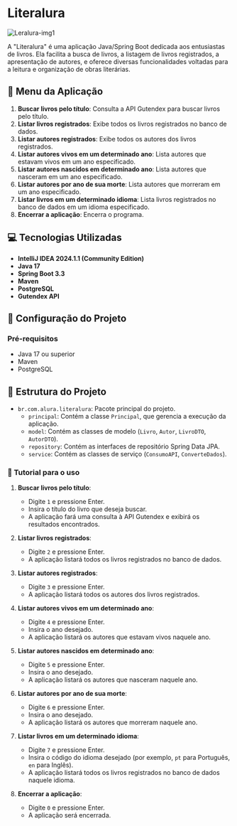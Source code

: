 # Literalura

![Leralura-img1](https://github.com/fabriciooliv/Literalura--ONE-Alura/assets/146496164/f2e38695-3396-44b5-ab0e-02cfb446f29e)

A "Literalura" é uma aplicação Java/Spring Boot dedicada aos entusiastas de livros. Ela facilita a busca de livros, a listagem de livros registrados, a apresentação de autores, e oferece diversas funcionalidades voltadas para a leitura e organização de obras literárias.

## 📘 Menu da Aplicação

1. **Buscar livros pelo título**: Consulta a API Gutendex para buscar livros pelo título.
2. **Listar livros registrados**: Exibe todos os livros registrados no banco de dados.
3. **Listar autores registrados**: Exibe todos os autores dos livros registrados.
4. **Listar autores vivos em um determinado ano**: Lista autores que estavam vivos em um ano especificado.
5. **Listar autores nascidos em determinado ano**: Lista autores que nasceram em um ano especificado.
6. **Listar autores por ano de sua morte**: Lista autores que morreram em um ano especificado.
7. **Listar livros em um determinado idioma**: Lista livros registrados no banco de dados em um idioma especificado.
8. **Encerrar a aplicação**: Encerra o programa.

## 💻 Tecnologias Utilizadas

- **IntelliJ IDEA 2024.1.1 (Community Edition)**
- **Java 17**
- **Spring Boot 3.3**
- **Maven**
- **PostgreSQL**
- **Gutendex API**

## 🔨 Configuração do Projeto

### Pré-requisitos

- Java 17 ou superior
- Maven
- PostgreSQL

## 🌁 Estrutura do Projeto

- `br.com.alura.literalura`: Pacote principal do projeto.
  - `principal`: Contém a classe `Principal`, que gerencia a execução da aplicação.
  - `model`: Contém as classes de modelo (`Livro`, `Autor`, `LivroDTO`, `AutorDTO`).
  - `repository`: Contém as interfaces de repositório Spring Data JPA.
  - `service`: Contém as classes de serviço (`ConsumoAPI`, `ConverteDados`).


### 📕 Tutorial para o uso

1. **Buscar livros pelo título**:
   - Digite `1` e pressione Enter.
   - Insira o título do livro que deseja buscar.
   - A aplicação fará uma consulta à API Gutendex e exibirá os resultados encontrados.

2. **Listar livros registrados**:
   - Digite `2` e pressione Enter.
   - A aplicação listará todos os livros registrados no banco de dados.

3. **Listar autores registrados**:
   - Digite `3` e pressione Enter.
   - A aplicação listará todos os autores dos livros registrados.

4. **Listar autores vivos em um determinado ano**:
   - Digite `4` e pressione Enter.
   - Insira o ano desejado.
   - A aplicação listará os autores que estavam vivos naquele ano.

5. **Listar autores nascidos em determinado ano**:
   - Digite `5` e pressione Enter.
   - Insira o ano desejado.
   - A aplicação listará os autores que nasceram naquele ano.

6. **Listar autores por ano de sua morte**:
   - Digite `6` e pressione Enter.
   - Insira o ano desejado.
   - A aplicação listará os autores que morreram naquele ano.

7. **Listar livros em um determinado idioma**:
   - Digite `7` e pressione Enter.
   - Insira o código do idioma desejado (por exemplo, `pt` para Português, `en` para Inglês).
   - A aplicação listará todos os livros registrados no banco de dados naquele idioma.
8. **Encerrar a aplicação**:
   - Digite `0` e pressione Enter.
   - A aplicação será encerrada.



